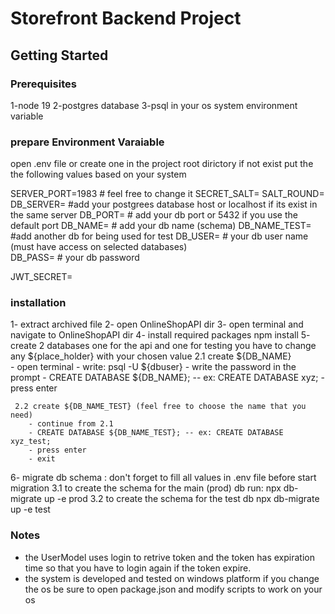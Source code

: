 # Storefront Backend Project

## Getting Started

### Prerequisites
1-node 19
2-postgres database 
3-psql in your os system environment variable


### prepare Environment Varaiable
open .env file or create one in the project root dirictory if not exist 
put the the following values based on your system

SERVER_PORT=1983 # feel free to change it
SECRET_SALT=
SALT_ROUND=
DB_SERVER= #add your postgrees database host or localhost if its exist in the same server
DB_PORT= # add your db port or 5432 if you use the default port
DB_NAME= # add your db name (schema) 
DB_NAME_TEST= #add another db for being used for test
DB_USER= # your db user name (must have access on selected databases)  
DB_PASS= # your db password 

JWT_SECRET=

### installation
1- extract archived file 
2- open OnlineShopAPI dir
3- open terminal and navigate to OnlineShopAPI dir 
4- install required packages 
    npm install
5- create 2 databases one for the api and one for testing
    you have to change any ${place_holder} with your chosen value
    2.1 create ${DB_NAME}  
        - open terminal
        - write: psql -U ${dbuser}
        - write the password in the prompt
        - CREATE DATABASE ${DB_NAME};   -- ex: CREATE DATABASE xyz; 
        - press enter

     2.2 create ${DB_NAME_TEST} (feel free to choose the name that you need)
        - continue from 2.1 
        - CREATE DATABASE ${DB_NAME_TEST}; -- ex: CREATE DATABASE xyz_test;
        - press enter
        - exit

6- migrate db schema :
    don't forget to fill all values in .env file before start migration
    3.1 to create the schema for the main (prod) db run: 
        npx db-migrate up -e prod
    3.2 to create the schema for the test db 
        npx db-migrate up -e test

### Notes
- the UserModel uses login to retrive token and the token has expiration time
    so that you have to login again if the token expire.
- the system is developed and tested on windows platform
    if you change the os be sure to open package.json and modify scripts to work on your os



